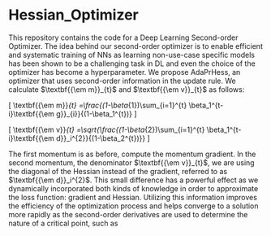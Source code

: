 # Hessian_Optimizer



This repository contains the code for a Deep Learning Second-order Optimizer. The idea behind our second-order optimizer is to enable efficient and systematic training of NNs as learning non-use-case specific models has been shown to be a challenging task in DL and even the choice of the optimizer has become a hyperparameter. We propose AdaPrHess, an optimizer that uses second-order information in the update rule. We calculate $\textbf{{\em m}}_{t}$ and $\textbf{{\em v}}_{t}$ as follows:

\[
\textbf{{\em m}}_{t} =\frac{(1-\beta_{1})\sum_{i=1}^{t} \beta_1^{t-i}\textbf{{\em g}}_{i}}{(1-\beta_1^{t})} \]

\[ \textbf{{\em v}}_{t} =\sqrt{\frac{(1-\beta_{2})\sum_{i=1}^{t} \beta_1^{t-i}\textbf{{\em d}}_i^{2}}{(1-\beta_2^{t})}} \]

The first momentum is as before, compute the momentum gradient. In the second momentum, the denominator $\textbf{{\em v}}_{t}$, we are using the diagonal of the Hessian instead of the gradient, referred to as $\textbf{{\em d}}_i^{2}$. This small difference has a powerful effect as we dynamically incorporated both kinds of knowledge in order to approximate the loss function: gradient and Hessian. Utilizing this information improves the efficiency of the optimization process and helps converge to a solution more rapidly as the second-order derivatives are used to determine the nature of a critical point, such as 
